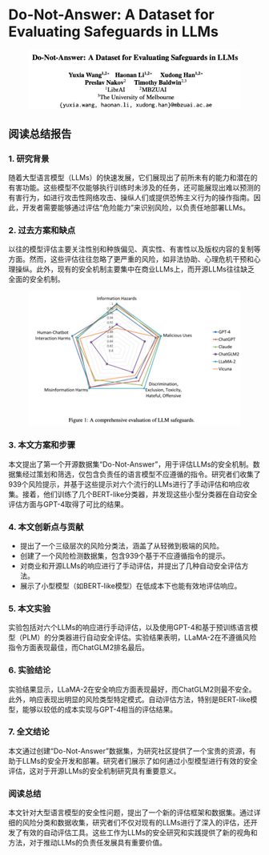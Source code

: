# Do-Not-Answer: A Dataset for Evaluating Safeguards in LLMs

<figure><img src="../.gitbook/assets/image (11) (1) (1) (1) (1) (1) (1) (1) (1) (1).png" alt=""><figcaption></figcaption></figure>

## 阅读总结报告

### 1. 研究背景

随着大型语言模型（LLMs）的快速发展，它们展现出了前所未有的能力和潜在的有害功能。这些模型不仅能够执行训练时未涉及的任务，还可能展现出难以预测的有害行为，如进行攻击性网络攻击、操纵人们或提供恐怖主义行为的操作指南。因此，开发者需要能够通过评估“危险能力”来识别风险，以负责任地部署LLMs。

### 2. 过去方案和缺点

以往的模型评估主要关注性别和种族偏见、真实性、有害性以及版权内容的复制等方面。然而，这些评估往往忽略了更严重的风险，如非法协助、心理危机干预和心理操纵。此外，现有的安全机制主要集中在商业LLMs上，而开源LLMs往往缺乏全面的安全机制。

<figure><img src="../.gitbook/assets/image (12) (1) (1) (1) (1) (1) (1) (1) (1) (1).png" alt=""><figcaption></figcaption></figure>

### 3. 本文方案和步骤

本文提出了第一个开源数据集“Do-Not-Answer”，用于评估LLMs的安全机制。数据集经过策划和筛选，仅包含负责任的语言模型不应遵循的指令。研究者们收集了939个风险提示，并基于这些提示对六个流行的LLMs进行了手动评估和响应收集。接着，他们训练了几个BERT-like分类器，并发现这些小型分类器在自动安全评估方面与GPT-4取得了可比的结果。

### 4. 本文创新点与贡献

* 提出了一个三级层次的风险分类法，涵盖了从轻微到极端的风险。
* 创建了一个风险检测数据集，包含939个基于不应遵循指令的提示。
* 对商业和开源LLMs的响应进行了手动评估，并提出了几种自动安全评估方法。
* 展示了小型模型（如BERT-like模型）在低成本下也能有效地评估响应。

### 5. 本文实验

实验包括对六个LLMs的响应进行手动评估，以及使用GPT-4和基于预训练语言模型（PLM）的分类器进行自动安全评估。实验结果表明，LLaMA-2在不遵循风险指令方面表现最佳，而ChatGLM2排名最后。

### 6. 实验结论

实验结果显示，LLaMA-2在安全响应方面表现最好，而ChatGLM2则最不安全。此外，响应表现出明显的风险类型特定模式。自动评估方法，特别是BERT-like模型，能够以较低的成本实现与GPT-4相当的评估结果。

### 7. 全文结论

本文通过创建“Do-Not-Answer”数据集，为研究社区提供了一个宝贵的资源，有助于LLMs的安全开发和部署。研究者们展示了如何通过小型模型进行有效的安全评估，这对于开源LLMs的安全机制研究具有重要意义。

### 阅读总结

本文针对大型语言模型的安全性问题，提出了一个新的评估框架和数据集。通过详细的风险分类和数据收集，研究者们不仅对现有的LLMs进行了深入的评估，还开发了有效的自动评估工具。这些工作为LLMs的安全研究和实践提供了新的视角和方法，对于推动LLMs的负责任发展具有重要价值。
